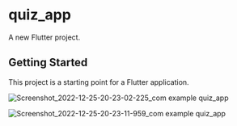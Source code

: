 # quiz_app

A new Flutter project.

## Getting Started

This project is a starting point for a Flutter application.


![Screenshot_2022-12-25-20-23-02-225_com example quiz_app](https://user-images.githubusercontent.com/107292843/209472209-30e92ac7-ca1a-4bf5-9b5c-c5af72c5686a.jpg)


![Screenshot_2022-12-25-20-23-11-959_com example quiz_app](https://user-images.githubusercontent.com/107292843/209472224-d97fcadc-4a6e-4c20-be32-c4cf78c1cb4f.jpg)
